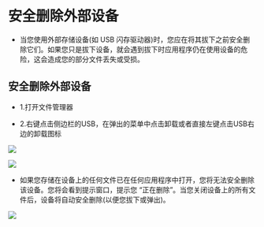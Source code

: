 # 安全删除外部设备

- 当您使用外部存储设备(如 USB 闪存驱动器)时，您应在将其拔下之前安全删除它们。如果您只是拔下设备，就会遇到拔下时应用程序仍在使用设备的危险，这会造成您的部分文件丢失或受损。

## 安全删除外部设备

- 1.打开文件管理器

- 2.右键点击侧边栏的USB，在弹出的菜单中点击卸载或者直接左键点击USB右边的卸载图标

![](https://github.com/openthos/desktop-analysis/blob/master/imageView/usb_umount1.png)

![](https://github.com/openthos/desktop-analysis/blob/master/imageView/usb_umount2.png)

- 如果您存储在设备上的任何文件已在任何应用程序中打开，您将无法安全删除该设备。您将会看到提示窗口，提示您 “正在删除”。当您关闭设备上的所有文件后，设备将自动安全删除(以便您拔下或弹出)。

![](https://github.com/openthos/desktop-analysis/blob/master/imageView/usb_umounting.png)
